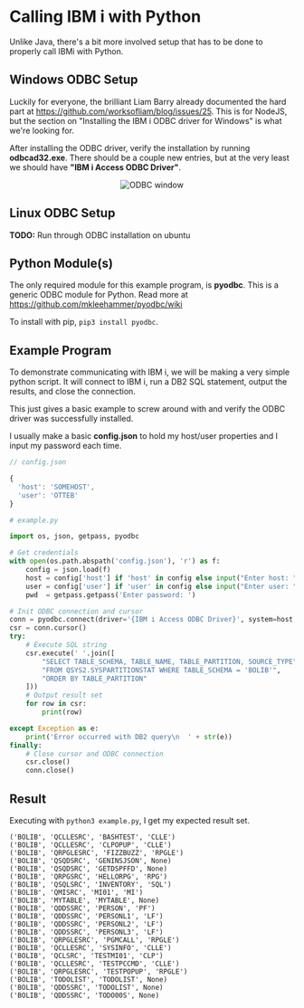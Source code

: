 # Calling IBM i with Python

Unlike Java, there's a bit more involved setup that has to be done to properly call IBMi with Python.


## Windows ODBC Setup
Luckily for everyone, the brilliant Liam Barry already documented the hard part at https://github.com/worksofliam/blog/issues/25.
This is for NodeJS, but the section on "Installing the IBM i ODBC driver for Windows" is what we're looking for.

After installing the ODBC driver, verify the installation by running **odbcad32.exe**.
There should be a couple new entries, but at the very least we should have **"IBM i Access ODBC Driver"**.


<figure align="center">
  <img src="./additional/call/_assets/python-01.PNG" alt="ODBC window"/>
</figure>


## Linux ODBC Setup
**TODO:** Run through ODBC installation on ubuntu


## Python Module(s)
The only required module for this example program, is **pyodbc**.
This is a generic ODBC module for Python. Read more at https://github.com/mkleehammer/pyodbc/wiki

To install with pip, ```pip3 install pyodbc```.


## Example Program
To demonstrate communicating with IBM i, we will be making a very simple python script.
It will connect to IBM i, run a DB2 SQL statement, output the results, and close the connection.

This just gives a basic example to screw around with and verify the ODBC driver was successfully installed.

I usually make a basic **config.json** to hold my host/user properties and I input my password each time.
```javascript
// config.json

{
  'host': 'SOMEHOST',
  'user': 'OTTEB'
}
```


```python
# example.py

import os, json, getpass, pyodbc

# Get credentials
with open(os.path.abspath('config.json'), 'r') as f:
    config = json.load(f)
    host = config['host'] if 'host' in config else input("Enter host: ")
    user = config['user'] if 'user' in config else input("Enter user: ")
    pwd  = getpass.getpass('Enter password: ')

# Init ODBC connection and cursor
conn = pyodbc.connect(driver='{IBM i Access ODBC Driver}', system=host, uid=user, pwd=pwd)
csr = conn.cursor()
try:
    # Execute SQL string
    csr.execute(' '.join([
        "SELECT TABLE_SCHEMA, TABLE_NAME, TABLE_PARTITION, SOURCE_TYPE",
        "FROM QSYS2.SYSPARTITIONSTAT WHERE TABLE_SCHEMA = 'BOLIB'",
        "ORDER BY TABLE_PARTITION"
    ]))
    # Output result set
    for row in csr: 
        print(row)

except Exception as e:
    print('Error occurred with DB2 query\n  ' + str(e))
finally:
    # Close cursor and ODBC connection
    csr.close()
    conn.close()

```

## Result
Executing with ```python3 example.py```, I get my expected result set.
```
('BOLIB', 'QCLLESRC', 'BASHTEST', 'CLLE')
('BOLIB', 'QCLLESRC', 'CLPOPUP', 'CLLE')
('BOLIB', 'QRPGLESRC', 'FIZZBUZZ', 'RPGLE')
('BOLIB', 'QSQDSRC', 'GENINSJSON', None)
('BOLIB', 'QSQDSRC', 'GETDSPFFD', None)
('BOLIB', 'QRPGSRC', 'HELLORPG', 'RPG')
('BOLIB', 'QSQLSRC', 'INVENTORY', 'SQL')
('BOLIB', 'QMISRC', 'MI01', 'MI')
('BOLIB', 'MYTABLE', 'MYTABLE', None)
('BOLIB', 'QDDSSRC', 'PERSON', 'PF')
('BOLIB', 'QDDSSRC', 'PERSONL1', 'LF')
('BOLIB', 'QDDSSRC', 'PERSONL2', 'LF')
('BOLIB', 'QDDSSRC', 'PERSONL3', 'LF')
('BOLIB', 'QRPGLESRC', 'PGMCALL', 'RPGLE')
('BOLIB', 'QCLLESRC', 'SYSINFO', 'CLLE')
('BOLIB', 'QCLSRC', 'TESTMI01', 'CLP')
('BOLIB', 'QCLLESRC', 'TESTPCCMD', 'CLLE')
('BOLIB', 'QRPGLESRC', 'TESTPOPUP', 'RPGLE')
('BOLIB', 'TODOLIST', 'TODOLIST', None)
('BOLIB', 'QDDSSRC', 'TODOLIST', None)
('BOLIB', 'QDDSSRC', 'TODO00S', None)
```

